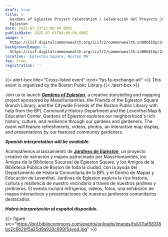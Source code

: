 ```yaml
---
draft: true
title: >-
  Gardens of Egleston Project Celebration / Celebración del Proyecto Jardines de
  Egleston
date: 2025-07-23T22:00:00.000Z
publishDate: 2025-07-01T04:00:00.000Z
image: >-
  https://iiif.digitalcommonwealth.org/iiif/2/commonwealth:sn00b615p/2496,1292,3497,1014/1600,/0/default.jpg
backgroundImage: >-
  https://iiif.digitalcommonwealth.org/iiif/2/commonwealth:sn00b615p/2496,1292,3497,1014/1600,/0/default.jpg
location: 'Egleston Square, Boston MA'
fee: Free
registration: ''
---
```


{{\< alert-box title="Cross-listed event" icon="fas fa-exchange-alt" >}} This event is organized by the Boston Public Library.{{\< /alert-box >}}

Join us to launch ***[Gardens of Egleston](https://gardensofegleston.org/)***, a creative storytelling and mapping project sponsored by MassHumanities, the Friends of the Egleston Square Branch Library, and the Citywide Friends of the Boston Public Library with help from the BPL Community History Department and the Leventhal Map & Education Center. Gardens of Egleston explores our neighborhood's rich history, culture, and resilience through our gardens and gardeners. The event will feature refreshments, videos, photos, an interactive map display, and presentations by our featured community gardeners.

***Spanish interpretation will be available.***

Acompáñenos al lanzamiento de ***[Jardines de Egleston](https://gardensofegleston.org/)***, un proyecto creativo de narración y mapeo patrocinado por MassHumanities, los Amigos de la Biblioteca Sucursal de Egleston Square, y los Amigos de la Biblioteca Pública de Boston de toda la ciudad, con la ayuda del Departamento de Historia Comunitaria de la BPL y el Centro de Mapas y Educación de Leventhal. Jardines de Egleston explora la rica historia, cultura y resiliencia de nuestro vecindario a través de nuestros jardines y jardineros. El evento incluirá refrigerios, videos, fotos, una exhibición de mapas interactivos y presentaciones de nuestros jardineros comunitarios destacados.

***Habrá interpretación al español disponible.***

{{< figure src="https://bpl.bibliocommons.com/events/uploads/images/full/01af58318bc2c6b2bf5a25d9a920c699/Sayed.jpg" >}}
